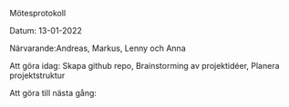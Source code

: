Mötesprotokoll

Datum: 13-01-2022

Närvarande:Andreas, Markus, Lenny och Anna

Att göra idag:
Skapa github repo, Brainstorming av projektidéer, 
Planera projektstruktur

Att göra till nästa gång:
